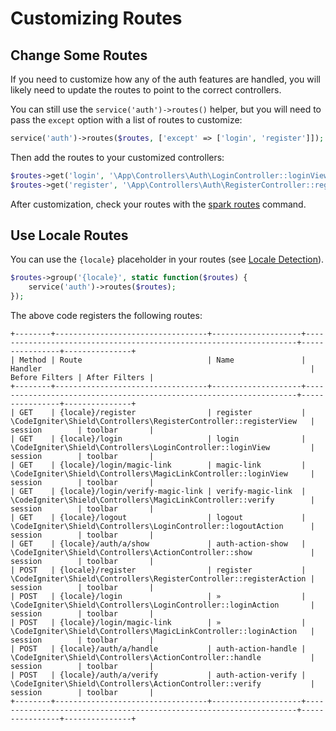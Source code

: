 # Customizing Routes

## Change Some Routes

If you need to customize how any of the auth features are handled, you will likely need to update the routes to point to the correct controllers.

You can still use the `service('auth')->routes()` helper, but you will need to pass the `except` option with a list of routes to customize:

```php
service('auth')->routes($routes, ['except' => ['login', 'register']]);
```

Then add the routes to your customized controllers:

```php
$routes->get('login', '\App\Controllers\Auth\LoginController::loginView');
$routes->get('register', '\App\Controllers\Auth\RegisterController::registerView');
```

After customization, check your routes with the [spark routes](https://codeigniter.com/user_guide/incoming/routing.html#spark-routes) command.

## Use Locale Routes

You can use the `{locale}` placeholder in your routes
(see [Locale Detection](https://codeigniter.com/user_guide/outgoing/localization.html#in-routes)).

```php
$routes->group('{locale}', static function($routes) {
    service('auth')->routes($routes);
});
```

The above code registers the following routes:

```text
+--------+----------------------------------+--------------------+--------------------------------------------------------------------+----------------+---------------+
| Method | Route                            | Name               | Handler                                                            | Before Filters | After Filters |
+--------+----------------------------------+--------------------+--------------------------------------------------------------------+----------------+---------------+
| GET    | {locale}/register                | register           | \CodeIgniter\Shield\Controllers\RegisterController::registerView   | session        | toolbar       |
| GET    | {locale}/login                   | login              | \CodeIgniter\Shield\Controllers\LoginController::loginView         | session        | toolbar       |
| GET    | {locale}/login/magic-link        | magic-link         | \CodeIgniter\Shield\Controllers\MagicLinkController::loginView     | session        | toolbar       |
| GET    | {locale}/login/verify-magic-link | verify-magic-link  | \CodeIgniter\Shield\Controllers\MagicLinkController::verify        | session        | toolbar       |
| GET    | {locale}/logout                  | logout             | \CodeIgniter\Shield\Controllers\LoginController::logoutAction      | session        | toolbar       |
| GET    | {locale}/auth/a/show             | auth-action-show   | \CodeIgniter\Shield\Controllers\ActionController::show             | session        | toolbar       |
| POST   | {locale}/register                | register           | \CodeIgniter\Shield\Controllers\RegisterController::registerAction | session        | toolbar       |
| POST   | {locale}/login                   | »                  | \CodeIgniter\Shield\Controllers\LoginController::loginAction       | session        | toolbar       |
| POST   | {locale}/login/magic-link        | »                  | \CodeIgniter\Shield\Controllers\MagicLinkController::loginAction   | session        | toolbar       |
| POST   | {locale}/auth/a/handle           | auth-action-handle | \CodeIgniter\Shield\Controllers\ActionController::handle           | session        | toolbar       |
| POST   | {locale}/auth/a/verify           | auth-action-verify | \CodeIgniter\Shield\Controllers\ActionController::verify           | session        | toolbar       |
+--------+----------------------------------+--------------------+--------------------------------------------------------------------+----------------+---------------+
```
